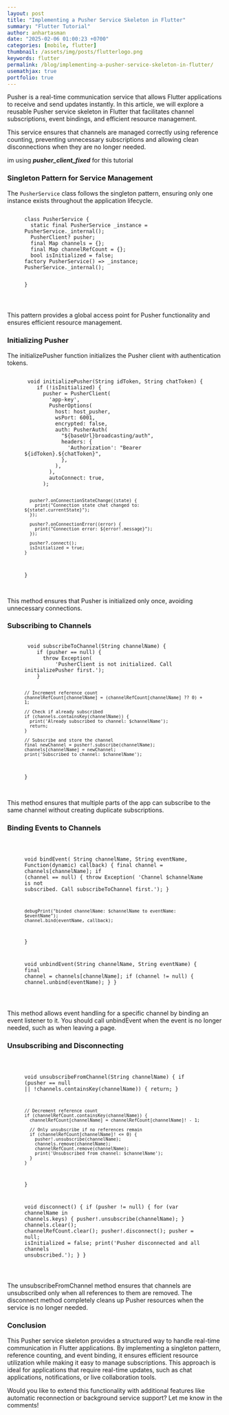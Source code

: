 ```yaml
---
layout: post
title: "Implementing a Pusher Service Skeleton in Flutter"
summary: "Flutter Tutorial"
author: anhartasman
date: "2025-02-06 01:00:23 +0700"
categories: [mobile, flutter]
thumbnail: /assets/img/posts/flutterlogo.png
keywords: flutter
permalink: /blog/implementing-a-pusher-service-skeleton-in-flutter/
usemathjax: true
portfolio: true
---
```


Pusher is a real-time communication service that allows Flutter applications to receive and send updates instantly. In this article, we will explore a reusable Pusher service skeleton in Flutter that facilitates channel subscriptions, event bindings, and efficient resource management.

This service ensures that channels are managed correctly using reference counting, preventing unnecessary subscriptions and allowing clean disconnections when they are no longer needed.

im using **_pusher_client_fixed_** for this tutorial

### **Singleton Pattern for Service Management**

The `PusherService` class follows the singleton pattern, ensuring only one instance exists throughout the application lifecycle.

<figure class="highlight">
<pre>
<code>
class PusherService {
  static final PusherService _instance = PusherService._internal();
  PusherClient? pusher;
  final Map<String, Channel> channels = {};
  final Map<String, int> channelRefCount = {};
  bool isInitialized = false;
factory PusherService() => _instance;
PusherService._internal();

}

</code>
</pre>
</figure>

This pattern provides a global access point for Pusher functionality and ensures efficient resource management.

### Initializing Pusher

The initializePusher function initializes the Pusher client with authentication tokens.

<figure class="highlight">
<pre>
<code>
 void initializePusher(String idToken, String chatToken) {
    if (!isInitialized) {
      pusher = PusherClient(
        'app-key',
        PusherOptions(
          host: host_pusher,
          wsPort: 6001,
          encrypted: false,
          auth: PusherAuth(
            "${baseUrl}broadcasting/auth",
            headers: {
              'Authorization': "Bearer ${idToken}.${chatToken}",
            },
          ),
        ),
        autoConnect: true,
      );

      pusher?.onConnectionStateChange((state) {
        print("Connection state chat changed to: ${state!.currentState}");
      });

      pusher?.onConnectionError((error) {
        print("Connection error: ${error!.message}");
      });

      pusher?.connect();
      isInitialized = true;
    }

}
</code>

</pre>
</figure>

This method ensures that Pusher is initialized only once, avoiding unnecessary connections.

### Subscribing to Channels

<figure class="highlight">
<pre>
<code>
 void subscribeToChannel(String channelName) {
    if (pusher == null) {
      throw Exception(
          'PusherClient is not initialized. Call initializePusher first.');
    }

    // Increment reference count
    channelRefCount[channelName] = (channelRefCount[channelName] ?? 0) + 1;

    // Check if already subscribed
    if (channels.containsKey(channelName)) {
      print('Already subscribed to channel: $channelName');
      return;
    }

    // Subscribe and store the channel
    final newChannel = pusher!.subscribe(channelName);
    channels[channelName] = newChannel;
    print('Subscribed to channel: $channelName');

}
</code>

</pre>
</figure>

This method ensures that multiple parts of the app can subscribe to the same channel without creating duplicate subscriptions.

### Binding Events to Channels

<figure class="highlight">
<pre>
<code>

void bindEvent(
String channelName, String eventName, Function(dynamic) callback) {
final channel = channels[channelName];
if (channel == null) {
throw Exception(
'Channel $channelName is not subscribed. Call subscribeToChannel first.');
}

    debugPrint("binded channelName: $channelName to eventName: $eventName");
    channel.bind(eventName, callback);

}

void unbindEvent(String channelName, String eventName) {
final channel = channels[channelName];
if (channel != null) {
channel.unbind(eventName);
}
}

</code>
</pre>
</figure>

This method allows event handling for a specific channel by binding an event listener to it. You should call unbindEvent when the event is no longer needed, such as when leaving a page.

### Unsubscribing and Disconnecting

<figure class="highlight">
<pre>
<code>

void unsubscribeFromChannel(String channelName) {
if (pusher == null || !channels.containsKey(channelName)) {
return;
}

    // Decrement reference count
    if (channelRefCount.containsKey(channelName)) {
      channelRefCount[channelName] = channelRefCount[channelName]! - 1;

      // Only unsubscribe if no references remain
      if (channelRefCount[channelName]! <= 0) {
        pusher!.unsubscribe(channelName);
        channels.remove(channelName);
        channelRefCount.remove(channelName);
        print('Unsubscribed from channel: $channelName');
      }
    }

}

void disconnect() {
if (pusher != null) {
for (var channelName in channels.keys) {
pusher!.unsubscribe(channelName);
}
channels.clear();
channelRefCount.clear();
pusher!.disconnect();
pusher = null;
isInitialized = false;
print('Pusher disconnected and all channels unsubscribed.');
}
}

</code>
</pre>
</figure>

The unsubscribeFromChannel method ensures that channels are unsubscribed only when all references to them are removed. The disconnect method completely cleans up Pusher resources when the service is no longer needed.

### Conclusion

This Pusher service skeleton provides a structured way to handle real-time communication in Flutter applications. By implementing a singleton pattern, reference counting, and event binding, it ensures efficient resource utilization while making it easy to manage subscriptions. This approach is ideal for applications that require real-time updates, such as chat applications, notifications, or live collaboration tools.

Would you like to extend this functionality with additional features like automatic reconnection or background service support? Let me know in the comments!
